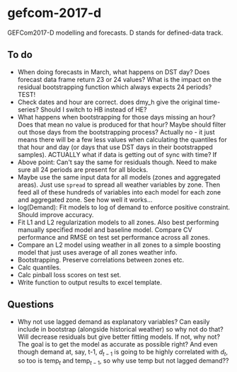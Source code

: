 # gefcom-2017-d
GEFCom2017-D modelling and forecasts. D stands for defined-data track.

## To do

* When doing forecasts in March, what happens on DST day? Does forecast data frame return 23 or 24 values? What is the impact on the residual bootstrapping function which always expects 24 periods? TEST!
* Check dates and hour are correct. does dmy_h give the original time-series? Should I switch to HB instead of HE?
* What happens when bootstrapping for those days missing an hour? Does that mean no value is produced for that hour? Maybe should filter out those days from the bootstrapping process? Actually no - it just means there will be a few less values when calculating the quantiles for that hour and day (or days that use DST days in their bootstrapped samples). ACTUALLY what if data is getting out of sync with time? If
* Above point: Can't say the same for residuals though. Need to make sure all 24 periods are present for all blocks.
* Maybe use the same input data for all models (zones and aggregated areas). Just use `spread` to spread all weather variables by zone. Then feed all of these hundreds of variables into each model for each zone and aggregated zone. See how well it works...
* log(Demand): Fit models to log of demand to enforce positive constraint. Should improve accuracy.
* Fit L1 and L2 regularization models to all zones. Also best performing manually specified model and baseline model. Compare CV performance and RMSE on test set performance across all zones.
* Compare an L2 model using weather in all zones to a simple boosting model that just uses average of all zones weather info.
* Bootstrapping. Preserve correlations between zones etc.
* Calc quantiles.
* Calc pinball loss scores on test set.
* Write function to output results to excel template.



## Questions

* Why not use lagged demand as explanatory variables? Can easily include in bootstrap (alongside historical weather) so why not do that? Will decrease residuals but give better fitting models. If not, why not? The goal is to get the model as accurate as possible right? And even though demand at, say, t-1, $d_{t-1}$ is going to be highly correlated with $d_t$, so too is $\text{temp}_t$ and $\text{temp}_{t-1}$, so why use temp but not lagged demand??
